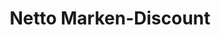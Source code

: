 ---
title: "Netto Marken-Discount"
url: /radebeul/netto-marken-discount-koetitzer-strasse/
shop: Supermarkt
---